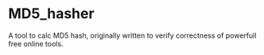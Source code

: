 # MD5_hasher
A tool to calc MD5 hash, originally written to verify correctness of powerfull free online tools.
